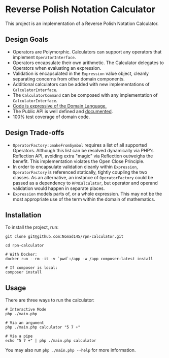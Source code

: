 # Reverse Polish Notation Calculator

This project is an implementation of a Reverse Polish Notation Calculator.

## Design Goals

* Operators are Polymorphic.  Calculators can support any operators that
  implement `OperatorInterface`.
* Operators encapsulate their own arithmetic.  The Calculator delegates to
  Operators when evaluating an expression.
* Validation is encapsulated in the `Expression` value object, cleanly
  separating concerns from other domain components.
* Additional calculators can be added with new implementations of
  `CalculatorInterface`.
* The `CalculatorCommand` can be composed with any implementation of
  `CalculatorInterface`.
* [Code is expressive of the Domain Language.](https://github.com/Nomad145/rpn-calculator/blob/master/src/Command/CalculatorCommand.php#L133)
* The Public API is well defined and [documented](https://nomad145.github.io/rpn-calculator/).
* 100% test coverage of domain code.

## Design Trade-offs

* `OperatorFactory::makeFromSymbol` requires a list of all supported Operators.
  Although this list can be resolved dynamically via PHP's Reflection API,
  avoiding extra "magic" via Reflection outweighs the benefit.  This
  implementation violates the Open Close Principle.
* In order to encapsulate validation cleanly within `Expression`,
  `OperatorFactory` is referenced statically, tightly coupling the two classes.
  As an alternative, an instance of `OperatorFactory` could be passed as a
  dependency to `RPNCalculator`, but operator and operand validation would
  happen in separate places.
* `Expression` models parts of, or a whole expression.  This may not be the
  most appropriate use of the term within the domain of mathematics.

## Installation

To install the project, run:
```
git clone git@github.com:Nomad145/rpn-calculator.git

cd rpn-calculator

# With Docker:
docker run --rm -it -v `pwd`:/app -w /app composer:latest install

# If composer is local:
composer install
```

## Usage

There are three ways to run the calculator:
```
# Interactive Mode
php ./main.php

# Via an argument
php ./main.php calculator "5 7 +"

# Via a pipe
echo "5 7 +" | php ./main.php calculator
```

You may also run `php ./main.php --help` for more information.
